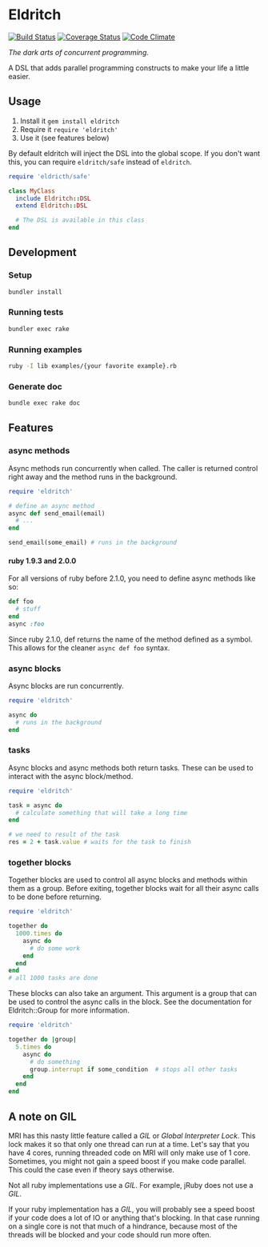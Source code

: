 Eldritch
========

[![Build Status](http://travis-ci.org/dotboris/eldritch.svg?branch=master)](http://travis-ci.org/dotboris/eldritch)
[![Coverage Status](http://coveralls.io/repos/dotboris/eldritch/badge.png)](http://coveralls.io/r/dotboris/eldritch)
[![Code Climate](http://codeclimate.com/github/dotboris/eldritch.png)](http://codeclimate.com/github/dotboris/eldritch)

_The dark arts of concurrent programming._

A DSL that adds parallel programming constructs to make your life a little easier.


Usage
-----

1.  Install it `gem install eldritch`
1.  Require it `require 'eldritch'`
1.  Use it (see features below)

By default eldritch will inject the DSL into the global scope. If you don't want this, you can require `eldritch/safe`
instead of `eldritch`.

```ruby
require 'eldricth/safe'

class MyClass
  include Eldritch::DSL
  extend Eldritch::DSL

  # The DSL is available in this class
end
```

Development
-----------

### Setup

```sh
bundler install
```

### Running tests

```sh
bundler exec rake
```

### Running examples

```sh
ruby -I lib examples/{your favorite example}.rb
```

### Generate doc

```sh
bundle exec rake doc
```

Features
--------

### async methods

Async methods run concurrently when called. The caller is returned control right away and the method runs in the
background.

```ruby
require 'eldritch'

# define an async method
async def send_email(email)
  # ...
end

send_email(some_email) # runs in the background
```

#### ruby 1.9.3 and 2.0.0

For all versions of ruby before 2.1.0, you need to define async methods like so:

```ruby
def foo
  # stuff
end
async :foo
```

Since ruby 2.1.0, def returns the name of the method defined as a symbol. This allows for the cleaner `async def foo`
syntax.

### async blocks

Async blocks are run concurrently.

```ruby
require 'eldritch'

async do
  # runs in the background
end
```

### tasks

Async blocks and async methods both return tasks. These can be used to interact with the async block/method.

```ruby
require 'eldritch'

task = async do
  # calculate something that will take a long time
end

# we need to result of the task
res = 2 + task.value # waits for the task to finish
```

### together blocks

Together blocks are used to control all async blocks and methods within them as a group. Before exiting, together blocks
wait for all their async calls to be done before returning.

```ruby
require 'eldritch'

together do
  1000.times do
    async do
      # do some work
    end
  end
end
# all 1000 tasks are done
```

These blocks can also take an argument. This argument is a group that can be used to control the async calls in the
block. See the documentation for Eldritch::Group for more information.

```ruby
require 'eldritch'

together do |group|
  5.times do
    async do
      # do something
      group.interrupt if some_condition  # stops all other tasks
    end
  end
end
```

A note on GIL
-------------

MRI has this nasty little feature called a _GIL_ or _Global Interpreter Lock_. This lock makes it so that only one
thread can run at a time. Let's say that you have 4 cores, running threaded code on MRI will only make use of 1 core.
Sometimes, you might not gain a speed boost if you make code parallel. This could the case even if theory says otherwise.

Not all ruby implementations use a _GIL_. For example, jRuby does not use a _GIL_.

If your ruby implementation has a _GIL_, you will probably see a speed boost if your code does a lot of IO or anything
that's blocking. In that case running on a single core is not that much of a hindrance, because most of the threads will
be blocked and your code should run more often.
